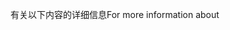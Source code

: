 <span data-ttu-id="411e7-101">有关以下内容的详细信息</span><span class="sxs-lookup"><span data-stu-id="411e7-101">For more information about</span></span>